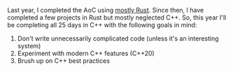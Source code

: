 Last year, I completed the AoC using [mostly Rust](https://github.com/flyyee/adventofcode23). Since then, I have completed a few projects in Rust but mostly neglected C++. So, this year I'll be completing all 25 days in C++ with the following goals in mind:

1. Don't write unnecessarily complicated code (unless it's an interesting system)
2. Experiment with modern C++ features (C++20)
3. Brush up on C++ best practices
